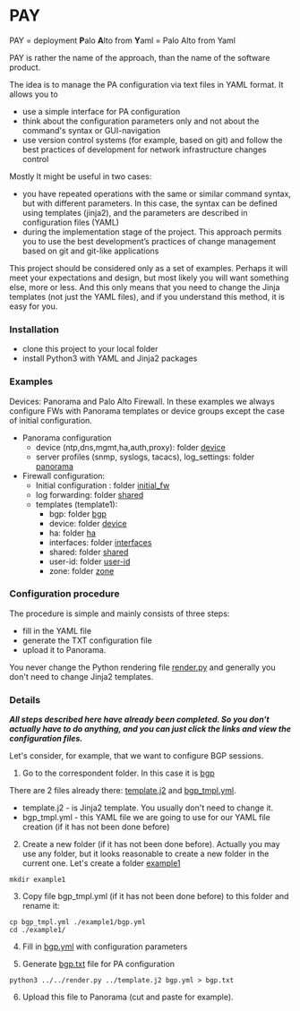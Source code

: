 # PAY
PAY = deployment <b>P</b>alo <b>A</b>lto from <b>Y</b>aml = Palo Alto from Yaml

PAY is rather the name of the approach, than the name of the software product.

The idea is to manage the PA configuration via text files in YAML format. It allows you to
- use a simple interface for PA configuration
- think about the configuration parameters only and not about the command's syntax or GUI-navigation
- use version control systems (for example, based on git) and follow the best practices of development for network infrastructure changes control

Mostly It might be useful in two cases: 

- you have repeated operations with the same or similar command syntax, but with different parameters. In this case, the syntax can be defined using templates (jinja2), and the parameters are described in configuration files (YAML)
- during the implementation stage of the project. This approach permits you to use the best development’s practices of change management based on git and git-like applications

This project should be considered only as a set of examples. Perhaps it will meet your expectations and design, but most likely you will want something else, more or less.
And this only means that you need to change the Jinja templates (not just the YAML files), and if you understand this method, it is easy for you.

<h3>Installation</h3>

- clone this project to your local folder
- install Python3 with YAML and Jinja2 packages

<h3>Examples</h3>

Devices: Panorama and  Palo Alto Firewall.
In these examples we always configure FWs with Panorama templates or device groups except the case of initial configuration. 


- Panorama configuration 
  - device (ntp,dns,mgmt,ha,auth,proxy): folder <a href="https://github.com/nihole/PAY/tree/master/device">device</a>
  - server profiles (snmp, syslogs, tacacs), log_settings:  folder <a href="https://github.com/nihole/PAY/tree/master/panorama">panorama</a>
- Firewall configuration:
  - Initial configuration : folder <a href="https://github.com/nihole/PAY/tree/master/initial_fw">initial_fw</a>
  - log forwarding: folder <a href="https://github.com/nihole/PAY/tree/master/shared">shared</a>
  - templates (template1):
    - bgp: folder <a href="https://github.com/nihole/PAY/tree/master/template/bgp">bgp</a>
    - device: folder <a href= "https://github.com/nihole/PAY/tree/master/template/device">device</a>
    - ha: folder <a href= "https://github.com/nihole/PAY/tree/master/template/ha">ha</a>
    - interfaces: folder <a href= "https://github.com/nihole/PAY/tree/master/template/interfaces">interfaces</a>
    - shared: folder <a href= "https://github.com/nihole/PAY/tree/master/template/shared">shared</a>
    - user-id: folder <a href= "https://github.com/nihole/PAY/tree/master/template/user-id">user-id</a>
    - zone: folder <a href= "https://github.com/nihole/PAY/tree/master/template/zpne">zone</a>
  
<h3>Configuration procedure</h3>

The procedure is simple and mainly consists of three steps:

- fill in the YAML file
- generate the TXT configuration file 
- upload it to Panorama.  

You never change the Python rendering file <a href="https://github.com/nihole/PAY/blob/master/render.py">render.py</a> and generally you don't need to change Jinja2 templates.

<h3>Details</h3>

<b><em>All steps described here have already been completed. So you don't actually have to do anything, and you can just click the links and view the configuration files.</em></b>

Let's consider, for example, that we want to configure BGP sessions.

1. Go to the correspondent folder. In this case it is  <a href="https://github.com/nihole/PAY/tree/master/template/bgp">bgp</a>

There are 2 files already there: <a href="https://github.com/nihole/PAY/blob/master/template/bgp/template.j2">template.j2</a> and <a href="https://github.com/nihole/PAY/blob/master/template/bgp/bgp_tmpl.yml">bgp_tmpl.yml</a>.
- template.j2 - is Jinja2 template. You usually don't need to change it.
- bgp_tmpl.yml - this YAML file we are going to use for our YAML file creation (if it has not been done before)

2. Create a new folder (if it has not been done before). Actually you may use any folder, but it looks reasonable to create a new folder in the current one. Let's create a folder <a href="https://github.com/nihole/PAY/tree/master/template/bgp/example1">example1</a> 

```
mkdir example1
```

3. Copy file bgp_tmpl.yml (if it has not been done before) to this folder and rename it:

```
cp bgp_tmpl.yml ./example1/bgp.yml
cd ./example1/
```

4. Fill in <a href="https://github.com/nihole/PAY/blob/master/template/bgp/example1/bgp.yml">bgp.yml</a> with configuration parameters

5. Generate <a href="https://github.com/nihole/PAY/blob/master/template/bgp/example1/bgp.txt">bgp.txt</a> file for PA configuration 

```
python3 ../../render.py ../template.j2 bgp.yml > bgp.txt
```

6. Upload this file to Panorama (cut and paste for example).
